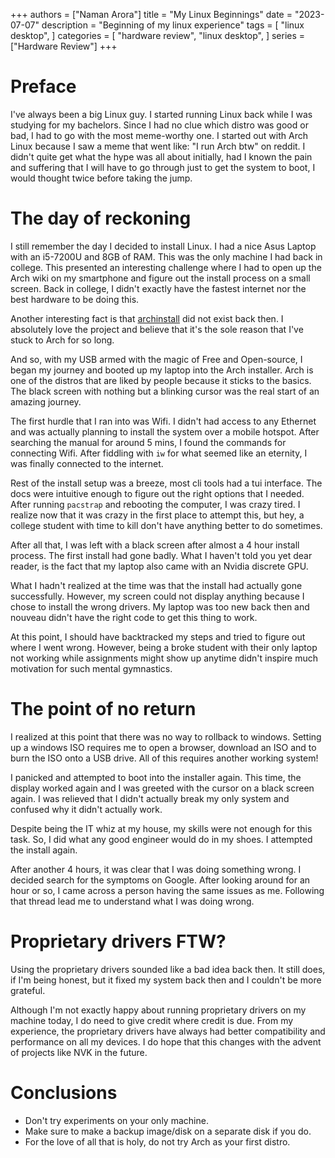 +++
authors = ["Naman Arora"]
title = "My Linux Beginnings"
date = "2023-07-07"
description = "Beginning of my linux experience"
tags = [
    "linux desktop",
]
categories = [
    "hardware review",
    "linux desktop",
]
series = ["Hardware Review"]
+++

# Preface
I've always been a big Linux guy. I started running Linux back while I was studying for my bachelors. Since I had no clue which distro was good or bad, I had to go with the most meme-worthy one. I started out with Arch Linux because I saw a meme that went like: "I run Arch btw" on reddit. I didn't quite get what the hype was all about initially, had I known the pain and suffering that I will have to go through just to get the system to boot, I would thought twice before taking the jump.

# The day of reckoning
I still remember the day I decided to install Linux. I had a nice Asus Laptop with an i5-7200U and 8GB of RAM. This was the only machine I had back in college. This presented an interesting challenge where I had to open up the Arch wiki on my smartphone and figure out the install process on a small screen. Back in college, I didn't exactly have the fastest internet nor the best hardware to be doing this.

Another interesting fact is that [archinstall](https://github.com/archlinux/archinstall) did not exist back then. I absolutely love the project and believe that it's the sole reason that I've stuck to Arch for so long. 

And so, with my USB armed with the magic of Free and Open-source, I began my journey and booted up my laptop into the Arch installer. Arch is one of the distros that are liked by people because it sticks to the basics. The black screen with nothing but a blinking cursor was the real start of an amazing journey.

The first hurdle that I ran into was Wifi. I didn't had access to any Ethernet and was actually planning to install the system over a mobile hotspot. After searching the manual for around 5 mins, I found the commands for connecting Wifi. After fiddling with `iw` for what seemed like an eternity, I was finally connected to the internet.

Rest of the install setup was a breeze, most cli tools had a tui interface. The docs were intuitive enough to figure out the right options that I needed. After running `pacstrap` and rebooting the computer, I was crazy tired. I realize now that it was crazy in the first place to attempt this, but hey, a college student with time to kill don't have anything better to do sometimes.

After all that, I was left with a black screen after almost a 4 hour install process. The first install had gone badly. What I haven't told you yet dear reader, is the fact that my laptop also came with an Nvidia discrete GPU.

What I hadn't realized at the time was that the install had actually gone successfully. However, my screen could not display anything because I chose to install the wrong drivers. My laptop was too new back then and nouveau didn't have the right code to get this thing to work.

At this point, I should have backtracked my steps and tried to figure out where I went wrong. However, being a broke student with their only laptop not working while assignments might show up anytime didn't inspire much motivation for such mental gymnastics.

# The point of no return

I realized at this point that there was no way to rollback to windows. Setting up a windows ISO requires me to open a browser, download an ISO and to burn the ISO onto a USB drive. All of this requires another working system!

I panicked and attempted to boot into the installer again. This time, the display worked again and I was greeted with the cursor on a black screen again. I was relieved that I didn't actually break my only system and confused why it didn't actually work.

Despite being the IT whiz at my house, my skills were not enough for this task. So, I did what any good engineer would do in my shoes. I attempted the install again.

After another 4 hours, it was clear that I was doing something wrong. I decided search for the symptoms on Google. After looking around for an hour or so, I came across a person having the same issues as me. Following that thread lead me to understand what I was doing wrong.

# Proprietary drivers FTW?

Using the proprietary drivers sounded like a bad idea back then. It still does, if I'm being honest, but it fixed my system back then and I couldn't be more grateful.

Although I'm not exactly happy about running proprietary drivers on my machine today, I do need to give credit where credit is due. From my experience, the proprietary drivers have always had better compatibility and performance on all my devices. I do hope that this changes with the advent of projects like NVK in the future.

# Conclusions
- Don't try experiments on your only machine.
- Make sure to make a backup image/disk on a
separate disk if you do.
- For the love of all that is holy, do not try Arch as your first distro.
